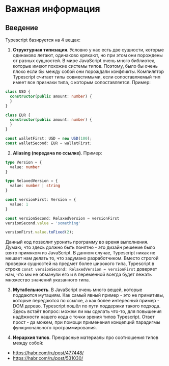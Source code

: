 # Важная информация

## Введение

Typescript базируется на 4 вещах:

1. **Структурная типизация**. Условно у нас есть две сущности, которые одинаково летают, одинаково крякают, но при этом они порождены
от разных сущностей. В мире JavaScript очень много библиотек, которые имеют похожие системы типов. Поэтому, было бы очень плохо
если бы между собой они порождали конфликты. 
Компилятор Typescript считает типы совместимыми, если сопоставляемый тип имеет все признаки типа, с которым сопоставляется.
Пример:

```ts
class USD {
  constructor(public amount: number) {
  }
}

class EUR {
  constructor(public amount: number) {
  }
}

const walletFirst: USD = new USD(100);
const walletSecond: EUR = walletFirst;
```

2. **Aliasing (передача по ссылке)**. Пример:


```ts
type Version = {
  value: number
}

type RelaxedVersion = {
  value: number | string
}

const versionFirst: Version = {
  value: 1
}

const versionSecond: RelaxedVersion = versionFirst
versionSecond.value = 'something'

versionFirst.value.toFixed(2);
```

Данный код позволит уронить программу во время выполнения. Думаю, что здесь должно быть понятно - это дизайн решение было взято примяком
из JavaScript. В данном случае, Typescript никак не мешает нам делать то, что задумано разработчиком. Вместо строгой проверки сущностей 
на предмет более широкого типа, Typescript в строке `const versionSecond: RelaxedVersion = versionFirst` доверяет нам, что мы не обманули его
и в переменной всегда будет лежать множество значений указанного типа.

3. **Мутабельность**. В JavaScript очень много вещей, которые поддаются мутациям. Как самый явный пример - это не примитивы, 
которые передаются по ссылке, а как более интересный пример - DOM дерево. Typescript пошёл по пути поддержки такого подхода. 
Здесь встаёт вопрос: можем ли мы сделать что-то, для повышения надёжности нашего кода с точки зрения типов Typescript. 
Ответ прост - да можем, при помощи применения концепций парадигмы функционального программирования.

4. **Иерархия типов**. Прекрасные материалы про соотношения типов между собой:

- <https://habr.com/ru/post/477448/>
- <https://habr.com/ru/post/531030/>


